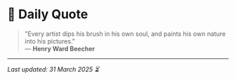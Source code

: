 # 📜 Daily Quote

> "Every artist dips his brush in his own soul, and paints his own nature into his pictures."  
> — **Henry Ward Beecher**

---

_Last updated: 31 March 2025 ⏳_
